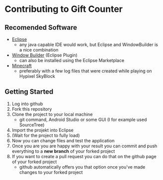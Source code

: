 # Contributing to Gift Counter
## Recomended Software
- [Eclipse](https://www.eclipse.org/downloads/)
    - any java capable IDE would work, but Eclipse and WindowBuilder is a nice combination
- [Window Builder](https://marketplace.eclipse.org/content/windowbuilder) (Eclipse Plugin)
    - can also be installed using the Eclipse Marketplace
- [Minecraft](https://www.minecraft.net/de-de/download)
    - preferably with a few log files that were created while playing on Hypixel SkyBlock

## Getting Started
1. Log into github
2. Fork this repository
3. Clone the project to your local machine 
    - git command, Android Studio or some GUI (I for example used SourceTree)
4. Import the projekt into Eclipse
5. (Wait for the project to fully load)
6. Now you can change files and test the application
7. Once you are you are happy with your result you can commit and push everything to a **new branch** of your forked project
8. If you want to create a pull request you can do that on the github page of your forked project
    - github automatically offers you that option once you've made changes to your forked project
